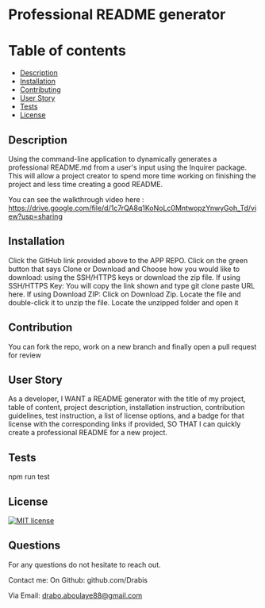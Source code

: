 # Professional README generator
  # Table of contents
  * [Description](#description)
  * [Installation](#installation)
  * [Contributing](#contributing)
  * [User Story](#userstory)
  * [ Tests ](#Tests)
  * [License](#license)

  ## Description
  Using the command-line application to dynamically generates a professional README.md from a user's input using the Inquirer package. This will allow a project creator to spend more time working on finishing the project and less time creating a good README.
  
  You can see the walkthrough video here : https://drive.google.com/file/d/1c7rQA8q1KoNoLc0MntwopzYnwyGoh_Td/view?usp=sharing 

  ## Installation
  Click the GitHub link provided above to the APP REPO. Click on the green button that says Clone or Download and Choose how you would like to download: using the SSH/HTTPS keys or download the zip file. If using SSH/HTTPS Key: You will copy the link shown and type git clone paste URL here. If using Download ZIP: Click on Download Zip. Locate the file and double-click it to unzip the file. Locate the unzipped folder and open it

  ## Contribution
  You can fork the repo, work on a new branch and finally open a pull request for review

  ## User Story
  As a developer, I WANT a README generator with the title of my project, table of content, project description, installation instruction, contribution guidelines, test instruction, a list of license options, and a badge for that license with the corresponding links if provided, SO THAT I can quickly create a professional README for a new project.

  ## Tests
  npm run test
  ## License
  [![MIT license](https://img.shields.io/badge/License-MIT-blue.svg)](https://lbesson.mit-license.org/)
  
  
  

  ## Questions
  For any questions do not hesitate to reach out. 

  Contact me:
  On Github: github.com/Drabis 

  Via Email: drabo.aboulaye88@gmail.com

